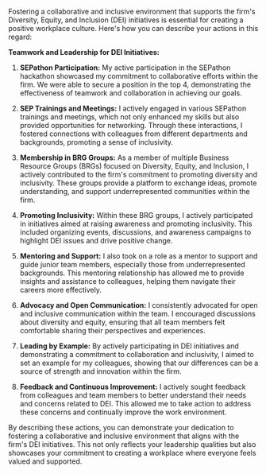 Fostering a collaborative and inclusive environment that supports the firm's Diversity, Equity, and Inclusion (DEI) initiatives is essential for creating a positive workplace culture. Here's how you can describe your actions in this regard:

**Teamwork and Leadership for DEI Initiatives:**

1. **SEPathon Participation:** My active participation in the SEPathon hackathon showcased my commitment to collaborative efforts within the firm. We were able to secure a position in the top 4, demonstrating the effectiveness of teamwork and collaboration in achieving our goals.

2. **SEP Trainings and Meetings:** I actively engaged in various SEPathon trainings and meetings, which not only enhanced my skills but also provided opportunities for networking. Through these interactions, I fostered connections with colleagues from different departments and backgrounds, promoting a sense of inclusivity.

3. **Membership in BRG Groups:** As a member of multiple Business Resource Groups (BRGs) focused on Diversity, Equity, and Inclusion, I actively contributed to the firm's commitment to promoting diversity and inclusivity. These groups provide a platform to exchange ideas, promote understanding, and support underrepresented communities within the firm.

4. **Promoting Inclusivity:** Within these BRG groups, I actively participated in initiatives aimed at raising awareness and promoting inclusivity. This included organizing events, discussions, and awareness campaigns to highlight DEI issues and drive positive change.

5. **Mentoring and Support:** I also took on a role as a mentor to support and guide junior team members, especially those from underrepresented backgrounds. This mentoring relationship has allowed me to provide insights and assistance to colleagues, helping them navigate their careers more effectively.

6. **Advocacy and Open Communication:** I consistently advocated for open and inclusive communication within the team. I encouraged discussions about diversity and equity, ensuring that all team members felt comfortable sharing their perspectives and experiences.

7. **Leading by Example:** By actively participating in DEI initiatives and demonstrating a commitment to collaboration and inclusivity, I aimed to set an example for my colleagues, showing that our differences can be a source of strength and innovation within the firm.

8. **Feedback and Continuous Improvement:** I actively sought feedback from colleagues and team members to better understand their needs and concerns related to DEI. This allowed me to take action to address these concerns and continually improve the work environment.

By describing these actions, you can demonstrate your dedication to fostering a collaborative and inclusive environment that aligns with the firm's DEI initiatives. This not only reflects your leadership qualities but also showcases your commitment to creating a workplace where everyone feels valued and supported.
